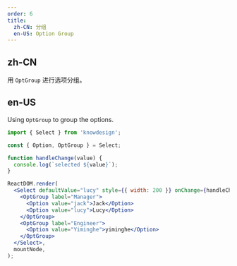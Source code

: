 ```yaml
---
order: 6
title:
  zh-CN: 分组
  en-US: Option Group
---
```


## zh-CN

用 `OptGroup` 进行选项分组。

## en-US

Using `OptGroup` to group the options.

```jsx
import { Select } from 'knowdesign';

const { Option, OptGroup } = Select;

function handleChange(value) {
  console.log(`selected ${value}`);
}

ReactDOM.render(
  <Select defaultValue="lucy" style={{ width: 200 }} onChange={handleChange}>
    <OptGroup label="Manager">
      <Option value="jack">Jack</Option>
      <Option value="lucy">Lucy</Option>
    </OptGroup>
    <OptGroup label="Engineer">
      <Option value="Yiminghe">yiminghe</Option>
    </OptGroup>
  </Select>,
  mountNode,
);
```
